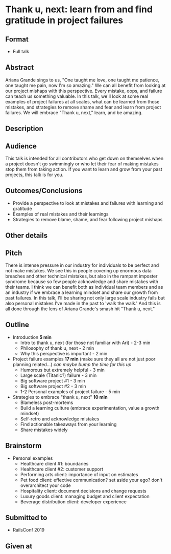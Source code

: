 # Thank u, next: learn from and find gratitude in project failures

## Format

* Full talk

## Abstract
Ariana Grande sings to us, "One taught me love, one taught me patience, one taught me pain, now I'm so amazing." We can all benefit from looking at our project mishaps with this perspective. Every mistake, oops, and failure can teach us something valuable. In this talk, we'll look at some real examples of project failures at all scales, what can be learned from those mistakes, and strategies to remove shame and fear and learn from project failures. We will embrace "Thank u, next," learn, and be amazing.

## Description


## Audience
This talk is intended for all contributors who get down on themselves when a project doesn't go swimmingly or who let their fear of making mistakes stop them from taking action. If you want to learn and grow from your past projects, this talk is for you.


## Outcomes/Conclusions
- Provide a perspective to look at mistakes and failures with learning and gratitude
- Examples of real mistakes and their learnings
- Strategies to remove blame, shame, and fear following project mishaps


## Other details

## Pitch
There is intense pressure in our industry for individuals to be perfect and not make mistakes. We see this in people covering up enormous data breaches and other technical mistakes, but also in the rampant imposter syndrome because so few people acknowledge and share mistakes with their teams. I think we can benefit both as individual team members and as an industry if we embrace a learning mindset and share our growth from past failures. In this talk, I'll be sharing not only large scale industry fails but also personal mistakes I've made in the past to 'walk the walk.' And this is all done through the lens of Ariana Grande's smash hit "Thank u, next." 

## Outline
- Introduction **5 min**
  - Intro to thank u, next (for those not familiar with Ari) - 2-3 min
  - Philosophy of thank u, next - 2 min
  - Why this perspective is important - 2 min
- Project failure examples **17 min** (make sure they all are not just poor planning related...) _can maybe bump the time for this up_
  - Humorous but extremely helpful - 3 min
  - Large scale (Titanic?) failure - 3 min
  - Big software project #1 - 3 min
  - Big software project #2 - 3 min
  - 1-2 Personal examples of project failure - 5 min
- Strategies to embrace "thank u, next" **10 min**
  - Blameless post-mortems
  - Build a learning culture (embrace experimentation, value a growth mindset)
  - Self-retro and acknowledge mistakes
  - Find actionable takeaways from your learning
  - Share mistakes widely

## Brainstorm
- Personal examples
  - Healthcare client #1: boundaries
  - Healthcare client #2: customer support
  - Performing arts client: importance of input on estimates
  - Pet food client: effective communication? set aside your ego? don't overarchitect your code
  - Hospitality client: document decisions and change requests
  - Luxury goods client: managing budget and client expectation
  - Beverage distribution client: developer experience


## Submitted to
- RailsConf 2019

## Given at
